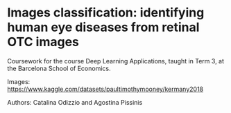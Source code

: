 # Images classification: identifying human eye diseases from retinal OTC images

Coursework for the course Deep Learning Applications, taught in Term 3, at the Barcelona School of Economics. 

Images: https://www.kaggle.com/datasets/paultimothymooney/kermany2018

Authors: Catalina Odizzio and Agostina Pissinis

